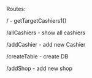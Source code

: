 Routes:

/ - getTargetCashiers1()

/allCashiers - show all cashiers

/addCashier - add new Cashier

/createTable - create DB

/addShop - add new shop

